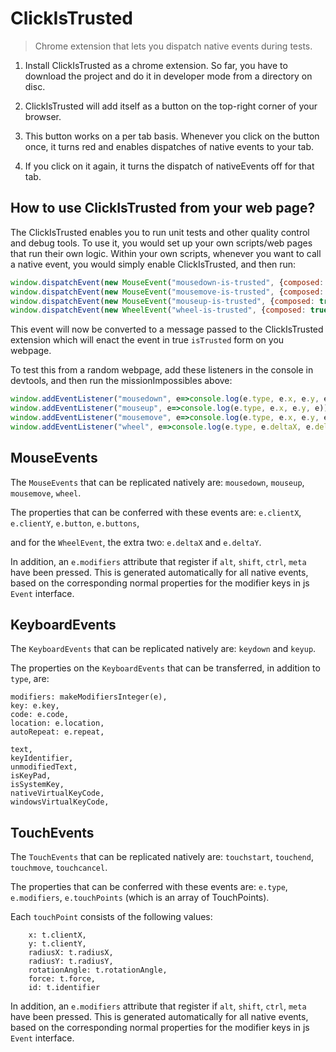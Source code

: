 # ClickIsTrusted

> Chrome extension that lets you dispatch native events during tests.

1. Install ClickIsTrusted as a chrome extension. So far, you have to download the project and do it in developer mode from a directory on disc.

2. ClickIsTrusted will add itself as a button on the top-right corner of your browser.

3. This button works on a per tab basis. Whenever you click on the button once, it turns red and enables dispatches of native events to your tab.

4. If you click on it again, it turns the dispatch of nativeEvents off for that tab.

## How to use ClickIsTrusted from your web page?

The ClickIsTrusted enables you to run unit tests and other quality control and debug tools. 
To use it, you would set up your own scripts/web pages that run their own logic.
Within your own scripts, whenever you want to call a native event, you would simply enable ClickIsTrusted, and then run:

```javascript
window.dispatchEvent(new MouseEvent("mousedown-is-trusted", {composed: true, bubbles: true, clientX: 12, clientY: 34, button: 0, buttons: 1}));
window.dispatchEvent(new MouseEvent("mousemove-is-trusted", {composed: true, bubbles: true, clientX: 11, clientY: 33, button: 1, buttons: 2}));
window.dispatchEvent(new MouseEvent("mouseup-is-trusted", {composed: true, bubbles: true, clientX: 11, clientY: 33, button: 0, buttons: 3}));
window.dispatchEvent(new WheelEvent("wheel-is-trusted", {composed: true, bubbles: true, deltaX: 3, deltaY: 4, buttons: 0}));
```

This event will now be converted to a message passed to the ClickIsTrusted extension which will enact the event in true `isTrusted` form on you webpage.

To test this from a random webpage, add these listeners in the console in devtools, and then run the missionImpossibles above:

```javascript
window.addEventListener("mousedown", e=>console.log(e.type, e.x, e.y, e));
window.addEventListener("mouseup", e=>console.log(e.type, e.x, e.y, e));
window.addEventListener("mousemove", e=>console.log(e.type, e.x, e.y, e));
window.addEventListener("wheel", e=>console.log(e.type, e.deltaX, e.deltaY, e));
```
## MouseEvents

The `MouseEvents` that can be replicated natively are: `mousedown`, `mouseup`, `mousemove`, `wheel`.

The properties that can be conferred with these events are:
`e.clientX`, 
`e.clientY`, 
`e.button`,
`e.buttons`,  

and for the `WheelEvent`, the extra two: `e.deltaX` and `e.deltaY`.
 
In addition, an `e.modifiers` attribute that register if `alt`, `shift`, `ctrl`, `meta` have been pressed. This is generated automatically for all native events, based on the corresponding normal properties for the modifier keys in js `Event` interface.
  
## KeyboardEvents

The `KeyboardEvents` that can be replicated natively are: `keydown` and `keyup`.

The properties on the `KeyboardEvents` that can be transferred, in addition to `type`, are:

```
modifiers: makeModifiersInteger(e),
key: e.key,
code: e.code,
location: e.location,
autoRepeat: e.repeat,

text,
keyIdentifier,
unmodifiedText,
isKeyPad,
isSystemKey,
nativeVirtualKeyCode,
windowsVirtualKeyCode,
``` 

## TouchEvents

The `TouchEvents` that can be replicated natively are: `touchstart`, `touchend`, `touchmove`, `touchcancel`.

The properties that can be conferred with these events are:
`e.type`, 
`e.modifiers`, 
`e.touchPoints` (which is an array of TouchPoints).

Each `touchPoint` consists of the following values:
```
    x: t.clientX,
    y: t.clientY,
    radiusX: t.radiusX,
    radiusY: t.radiusY,
    rotationAngle: t.rotationAngle,
    force: t.force,
    id: t.identifier
``` 
In addition, an `e.modifiers` attribute that register if `alt`, `shift`, `ctrl`, `meta` have been pressed. This is generated automatically for all native events, based on the corresponding normal properties for the modifier keys in js `Event` interface.